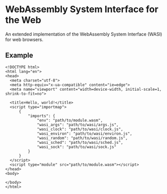 WebAssembly System Interface for the Web
========================================
An extended implementation of the WebAssembly System Interface (WASI) for web browsers.

Example
-------

	<!DOCTYPE html>
	<html lang="en">
	<head>
	  <meta charset="utf-8">
	  <meta http-equiv="x-ua-compatible" content="ie=edge">
	  <meta name="viewport" content="width=device-width, initial-scale=1, shrink-to-fit=no">

	  <title>Hello, world!</title>
	  <script type="importmap">
		  {
			  "imports": {
				  "env": "path/to/module.wasm",
				  "wasi_args": "path/to/wasi/args.js",
				  "wasi_clock": "path/to/wasi/clock.js",
				  "wasi_environ": "path/to/wasi/environ.js",
				  "wasi_random": "path/to/wasi/random.js",
				  "wasi_sched": "path/to/wasi/sched.js",
				  "wasi_sock": "path/to/wasi/sock.js"
			  }
		  }
	  </script>
	  <script type="module" src="path/to/module.wasm"></script>
	</head>
	<body>

	</body>
	</html>
